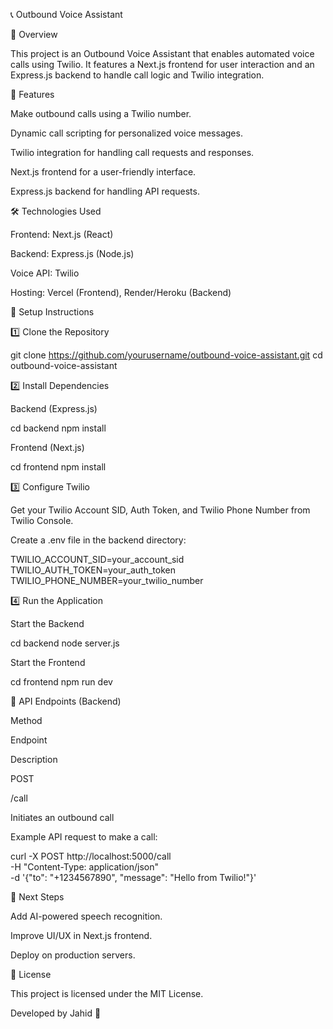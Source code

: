 📞 Outbound Voice Assistant

🚀 Overview

This project is an Outbound Voice Assistant that enables automated voice calls using Twilio. It features a Next.js frontend for user interaction and an Express.js backend to handle call logic and Twilio integration.

🎯 Features

Make outbound calls using a Twilio number.

Dynamic call scripting for personalized voice messages.

Twilio integration for handling call requests and responses.

Next.js frontend for a user-friendly interface.

Express.js backend for handling API requests.

🛠️ Technologies Used

Frontend: Next.js (React)

Backend: Express.js (Node.js)

Voice API: Twilio

Hosting: Vercel (Frontend), Render/Heroku (Backend)

🔧 Setup Instructions

1️⃣ Clone the Repository

git clone https://github.com/yourusername/outbound-voice-assistant.git
cd outbound-voice-assistant

2️⃣ Install Dependencies

Backend (Express.js)

cd backend
npm install

Frontend (Next.js)

cd frontend
npm install

3️⃣ Configure Twilio

Get your Twilio Account SID, Auth Token, and Twilio Phone Number from Twilio Console.

Create a .env file in the backend directory:

TWILIO_ACCOUNT_SID=your_account_sid
TWILIO_AUTH_TOKEN=your_auth_token
TWILIO_PHONE_NUMBER=your_twilio_number

4️⃣ Run the Application

Start the Backend

cd backend
node server.js

Start the Frontend

cd frontend
npm run dev

📡 API Endpoints (Backend)

Method

Endpoint

Description

POST

/call

Initiates an outbound call

Example API request to make a call:

curl -X POST http://localhost:5000/call \
     -H "Content-Type: application/json" \
     -d '{"to": "+1234567890", "message": "Hello from Twilio!"}'

🎯 Next Steps

Add AI-powered speech recognition.

Improve UI/UX in Next.js frontend.

Deploy on production servers.

📜 License

This project is licensed under the MIT License.

Developed by Jahid 🚀

